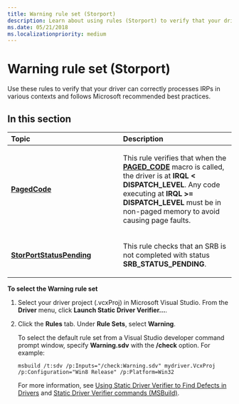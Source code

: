 ```yaml
---
title: Warning rule set (Storport)
description: Learn about using rules (Storport) to verify that your driver can correctly processes IRPs in various contexts and follow Microsoft recommended best practices.
ms.date: 05/21/2018
ms.localizationpriority: medium
---
```


# Warning rule set (Storport)


Use these rules to verify that your driver can correctly processes IRPs in various contexts and follows Microsoft recommended best practices.

## In this section


<table>
<colgroup>
<col width="50%" />
<col width="50%" />
</colgroup>
<thead>
<tr class="header">
<th align="left">Topic</th>
<th align="left">Description</th>
</tr>
</thead>
<tbody>
<tr class="odd">
<td align="left"><p><a href="storport-pagedcode.md" data-raw-source="[&lt;strong&gt;PagedCode&lt;/strong&gt;](storport-pagedcode.md)"><strong>PagedCode</strong></a></p></td>
<td align="left"><p>This rule verifies that when the <a href="/windows-hardware/drivers/kernel/mm-bad-pointer" data-raw-source="[&lt;strong&gt;PAGED_CODE&lt;/strong&gt;](../kernel/mm-bad-pointer.md)"><strong>PAGED_CODE</strong></a> macro is called, the driver is at <strong>IRQL &lt; DISPATCH_LEVEL</strong>. Any code executing at <strong>IRQL &gt;= DISPATCH_LEVEL</strong> must be in non-paged memory to avoid causing page faults.</p></td>
</tr>
<tr class="even">
<td align="left"><p><a href="storport-storportstatuspending.md" data-raw-source="[&lt;strong&gt;StorPortStatusPending&lt;/strong&gt;](storport-storportstatuspending.md)"><strong>StorPortStatusPending</strong></a></p></td>
<td align="left"><p>This rule checks that an SRB is not completed with status <strong>SRB_STATUS_PENDING</strong>.</p></td>
</tr>
</tbody>
</table>

 

**To select the Warning rule set**

1.  Select your driver project (.vcxProj) in Microsoft Visual Studio. From the **Driver** menu, click **Launch Static Driver Verifier…**.

2.  Click the **Rules** tab. Under **Rule Sets**, select **Warning**.

    To select the default rule set from a Visual Studio developer command prompt window, specify **Warning.sdv** with the **/check** option. For example:

    ```
    msbuild /t:sdv /p:Inputs="/check:Warning.sdv" mydriver.VcxProj /p:Configuration="Win8 Release" /p:Platform=Win32
    ```

    For more information, see [Using Static Driver Verifier to Find Defects in Drivers](./using-static-driver-verifier-to-find-defects-in-drivers.md) and [Static Driver Verifier commands (MSBuild)](./-static-driver-verifier-commands--msbuild-.md).

